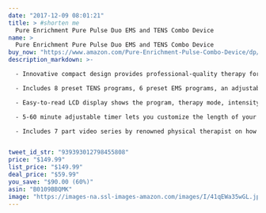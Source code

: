 ```yaml
---
date: "2017-12-09 08:01:21"
title: > #shorten me
  Pure Enrichment Pure Pulse Duo EMS and TENS Combo Device
name: >
  Pure Enrichment Pure Pulse Duo EMS and TENS Combo Device
buy_now: "https://www.amazon.com/Pure-Enrichment-Pulse-Combo-Device/dp/B0109BBQMK?SubscriptionId=AKIAIA5RBQIWQVTCUEUQ&tag=coldcutdeals-20&linkCode=xm2&camp=2025&creative=165953&creativeASIN=B0109BBQMK"
description_markdown: >-

  - Innovative compact design provides professional-quality therapy for home and travel

  - Includes 8 preset TENS programs, 6 preset EMS programs, an adjustable timer, and dual channel operation with independent intensity controls

  - Easy-to-read LCD display shows the program, therapy mode, intensity level, and time remaining in your treatment session

  - 5-60 minute adjustable timer lets you customize the length of your treatment session so you can achieve the best outcome for your muscles - 60-second automatic shutoff preserves battery life

  - Includes 7 part video series by renowned physical therapist on how to use the device, muscle stimulation & training advice, pain management best practices, pain relieving exercises and more


tweet_id_str: "939393012798455808"
price: "$149.99"
list_price: "$149.99"
deal_price: "$59.99"
you_save: "$90.00 (60%)"
asin: "B0109BBQMK"
image: "https://images-na.ssl-images-amazon.com/images/I/41qEWa35wGL.jpg"
---
```


